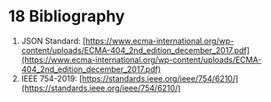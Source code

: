 # 18 Bibliography

1. JSON Standard:
   [https://www.ecma-international.org/wp-content/uploads/ECMA-404_2nd_edition_december_2017.pdf](https://www.ecma-international.org/wp-content/uploads/ECMA-404_2nd_edition_december_2017.pdf)
2. IEEE 754-2019:
   [https://standards.ieee.org/ieee/754/6210/](https://standards.ieee.org/ieee/754/6210/)

